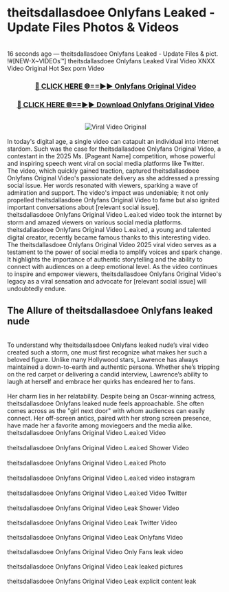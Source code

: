 # theitsdallasdoee Onlyfans Leaked - Update Files Photos & Videos 
<br>
16 seconds ago — theitsdallasdoee Onlyfans Leaked - Update Files & pict. !#[NEW-X~VIDEOs™] theitsdallasdoee Onlyfans Leaked Viral Video XNXX Video Original Hot Sex porn Video
<br>
<div align="center">
<h3><a href="http://freeplayer.one?title=theitsdallasdoee&ref=25OR" rel="nofollow">🔴 CLICK HERE 🌐==►► Onlyfans Original Video</a></h3>
<h3><a href="http://freeplayer.one?title=theitsdallasdoee&ref=25OR" rel="nofollow">🔴 CLICK HERE 🌐==►► Download Onlyfans Original Video</a></h3>
<br>
<a href="http://freeplayer.one?title=theitsdallasdoee&ref=25OR" rel="nofollow" data-target="animated-image.originalLink"><img src="https://i.ibb.co.com/xMMVF88/686577567.gif" alt="Viral Video Original" style="max-width: 100%; display: inline-block;" data-target="animated-image.originalImage"></a>
</div>
<br>
In today's digital age, a single video can catapult an individual into internet stardom. Such was the case for theitsdallasdoee Onlyfans Original Video, a contestant in the 2025 Ms. [Pageant Name] competition, whose powerful and inspiring speech went viral on social media platforms like Twitter.
<br>
The video, which quickly gained traction, captured theitsdallasdoee Onlyfans Original Video's passionate delivery as she addressed a pressing social issue. Her words resonated with viewers, sparking a wave of admiration and support. The video's impact was undeniable; it not only propelled theitsdallasdoee Onlyfans Original Video to fame but also ignited important conversations about [relevant social issue].
<br>
theitsdallasdoee Onlyfans Original Video L.ea𝚔ed video took the internet by storm and amazed viewers on various social media platforms. theitsdallasdoee Onlyfans Original Video L.ea𝚔ed, a young and talented digital creator, recently became famous thanks to this interesting video.
<br>
The theitsdallasdoee Onlyfans Original Video 2025 viral video serves as a testament to the power of social media to amplify voices and spark change. It highlights the importance of authentic storytelling and the ability to connect with audiences on a deep emotional level. As the video continues to inspire and empower viewers, theitsdallasdoee Onlyfans Original Video's legacy as a viral sensation and advocate for [relevant social issue] will undoubtedly endure.
<br>
<h2>The Allure of theitsdallasdoee Onlyfans leaked nude</h2>
<br>
To understand why theitsdallasdoee Onlyfans leaked nude’s viral video created such a storm, one must first recognize what makes her such a beloved figure. Unlike many Hollywood stars, Lawrence has always maintained a down-to-earth and authentic persona. Whether she’s tripping on the red carpet or delivering a candid interview, Lawrence’s ability to laugh at herself and embrace her quirks has endeared her to fans.
<br><br>
Her charm lies in her relatability. Despite being an Oscar-winning actress, theitsdallasdoee Onlyfans leaked nude feels approachable. She often comes across as the "girl next door" with whom audiences can easily connect. Her off-screen antics, paired with her strong screen presence, have made her a favorite among moviegoers and the media alike.
<br>
theitsdallasdoee Onlyfans Original Video L.ea𝚔ed Video
<br><br>
theitsdallasdoee Onlyfans Original Video L.ea𝚔ed Shower Video
<br><br>
theitsdallasdoee Onlyfans Original Video L.ea𝚔ed Photo
<br><br>
theitsdallasdoee Onlyfans Original Video L.ea𝚔ed video instagram
<br><br>
theitsdallasdoee Onlyfans Original Video L.ea𝚔ed Video Twitter
<br><br>
theitsdallasdoee Onlyfans Original Video Leak Shower Video
<br><br>
theitsdallasdoee Onlyfans Original Video Leak Twitter Video
<br><br>
theitsdallasdoee Onlyfans Original Video Leak Onlyfans Video
<br><br>
theitsdallasdoee Onlyfans Original Video Only Fans leak video
<br><br>
theitsdallasdoee Onlyfans Original Video Leak leaked pictures
<br><br>
theitsdallasdoee Onlyfans Original Video Leak explicit content leak